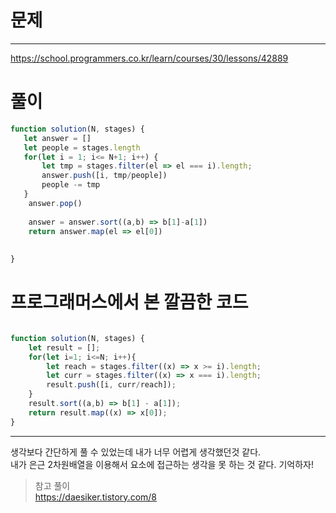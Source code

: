 # 문제
---
https://school.programmers.co.kr/learn/courses/30/lessons/42889

# 풀이
```jsx
function solution(N, stages) {
   let answer = []
   let people = stages.length
   for(let i = 1; i<= N+1; i++) {
       let tmp = stages.filter(el => el === i).length;
       answer.push([i, tmp/people])
       people -= tmp
   }
    answer.pop()
   
    answer = answer.sort((a,b) => b[1]-a[1])
    return answer.map(el => el[0])
      
  
}
```

# 프로그래머스에서 본 깔끔한 코드
```jsx

function solution(N, stages) {
    let result = [];
    for(let i=1; i<=N; i++){
        let reach = stages.filter((x) => x >= i).length;
        let curr = stages.filter((x) => x === i).length;
        result.push([i, curr/reach]);
    }
    result.sort((a,b) => b[1] - a[1]);
    return result.map((x) => x[0]);
} 
```

---
생각보다 간단하게 풀 수 있었는데 내가 너무 어렵게 생각했던것 같다. 
<br> 내가 은근 2차원배열을 이용해서 요소에 접근하는 생각을 못 하는 것 같다. 
기억하자! 
<br>
> 참고 풀이
> <br> https://daesiker.tistory.com/8
